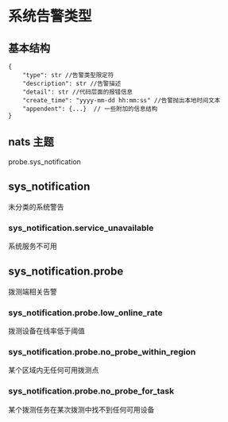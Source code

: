 系统告警类型
==========

## 基本结构

```
{
    "type": str //告警类型限定符
    "description": str //告警描述
    "detail": str //代码层面的报错信息
    "create_time": "yyyy-mm-dd hh:mm:ss" //告警抛出本地时间文本
    "appendent": {...}  // 一些附加的信息结构
}
```

## nats 主题

probe.sys_notification

## sys_notification

未分类的系统警告

### sys_notification.service_unavailable

系统服务不可用

## sys_notification.probe

拨测端相关告警

### sys_notification.probe.low_online_rate

拨测设备在线率低于阈值

### sys_notification.probe.no_probe_within_region

某个区域内无任何可用拨测点

### sys_notification.probe.no_probe_for_task

某个拨测任务在某次拨测中找不到任何可用设备
